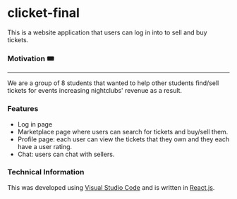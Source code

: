 # clicket-final
This is a website application that users can log in into to sell and buy tickets.

### Motivation :tickets:
----
We are a group of 8 students that wanted to help other students find/sell tickets for events increasing nightclubs' revenue as a result.

### Features
- Log in page
- Marketplace page where users can search for tickets and buy/sell them.
- Profile page: each user can view the tickets that they own and they each have a user rating.
- Chat: users can chat with sellers.
### Technical Information
This was developed using [Visual Studio Code](https://code.visualstudio.com/) and is written in [React.js](https://reactjs.org/).
